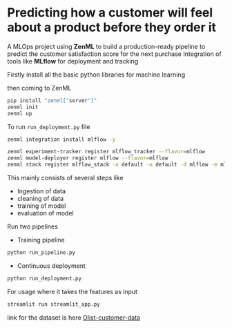# Predicting how a customer will feel about a product before they order it 
A MLOps project 
using **ZenML** to build a production-ready pipeline to predict the customer satisfaction score for the next purchase
Integration of tools like **MLflow** for deployment and tracking

Firstly
install all the basic python libraries for machine learning


then coming to ZenML

```bash
pip install "zenml["server"]"
zenml init
zenml up
```
To run `run_deployment.py` file

```bash
zenml integration install mlflow -y
```
```bash
zenml experiment-tracker register mlflow_tracker --flavor=mlflow
zenml model-deployer register mlflow --flavor=mlflow
zenml stack register mlflow_stack -a default -o default -d mlflow -e mlflow_tracker --set
```

This mainly consists of several steps like
- Ingestion of data
- cleaning of data
- training of model
- evaluation of model

Run two pipelines
- Training pipeline
```bash
python run_pipeline.py
```
- Continuous deployment
```bash
python run_deployment.py
```

For usage
where it takes the features as input 

```bash
streamlit run streamlit_app.py
```

link for the dataset is here
[Olist-customer-data](https://www.kaggle.com/datasets/olistbr/brazilian-ecommerce/download?datasetVersionNumber=2)
